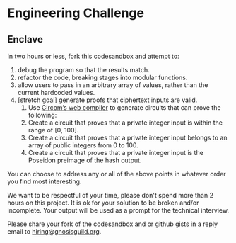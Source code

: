 # Engineering Challenge
## Enclave

In two hours or less, fork this codesandbox and attempt to:
1. debug the program so that the results match.
2. refactor the code, breaking stages into modular functions.
3. allow users to pass in an arbitrary array of values, rather than the current hardcoded values.
4. [stretch goal] generate proofs that ciphertext inputs are valid.
    1. Use [Circom’s web compiler](https://zkrepl.dev/) to generate circuits that can prove the following:
    2. Create a circuit that proves that a private integer input is within the range of [0, 100].
    3. Create a circuit that proves that a private integer input belongs to an array of public integers from 0 to 100.
    4. Create a circuit that proves that a private integer input is the Poseidon preimage of the hash output.

You can choose to address any or all of the above points in whatever order you find most interesting.

We want to be respectful of your time, please don't spend more than 2 hours on this project. It is ok for your solution to be broken and/or incomplete. Your output will be used as a prompt for the technical interview.

Please share your fork of the codesandbox and or github gists in a reply email to hiring@gnosisguild.org.